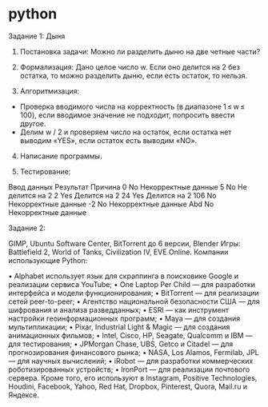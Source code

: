# python
Задание 1: Дыня

1. Постановка задачи:
Можно ли разделить дыню на две четные части?

2. Формализация:
Дано целое число w. Если оно делится на 2 без остатка, то можно разделить дыню, если есть остаток, то нельзя.

3. Алгоритмизация:
- Проверка вводимого числа на корректность (в диапазоне 1 ≤ w ≤ 100), если вводимое значение не подходит, попросить ввести другое.
- Делим w / 2 и проверяем число на остаток, если остатка нет выводим «YES», если остаток есть выводим «NO».

4. Написание программы.

5. Тестирование:

Ввод данных	  Результат	          Причина
0		              No		       Некорректные данные
5		              No		       Не делится на 2
2		              Yes		       Делится на 2
24		            Yes		       Делится на 2
106		            No	      	 Некорректные данные
-2		            No		       Некорректные данные
Abd		            No		       Некорректные данные
 

Задание 2: 

GIMP, Ubuntu Software Center, BitTorrent до 6 версии, Blender
Игры: Battlefield 2, World of Tanks, Civilization IV, EVE Online.
Компании использующие Python:

•	Alphabet использует язык для скраппинга в поисковике Google и реализации сервиса YouTube;
•	One Laptop Per Child — для разработки интерфейса и модели функционирования;
•	BitTorrent — для реализации сетей peer-to-peer;
•	Агентство национальной безопасности США — для шифрования и анализа разведданных;
•	ESRI — как инструмент настройки геоинформационных программ;
•	Maya — для создания мультипликации;
•	Pixar, Industrial Light & Magic — для создания анимационных фильмов;
•	Intel, Cisco, HP, Seagate, Qualcomm и IBM — для тестирования;
•	JPMorgan Chase, UBS, Getco и Citadel — для прогнозирования финансового рынка;
•	NASA, Los Alamos, Fermilab, JPL — для научных вычислений;
•	iRobot — для разработки коммерческих роботизированных устройств;
•	IronPort — для реализации почтового сервера.
Кроме того, его используют в Instagram, Positive Technologies, Houdini, Facebook, Yahoo, Red Hat, Dropbox, Pinterest, Quora, Mail.ru и Яндексе.


